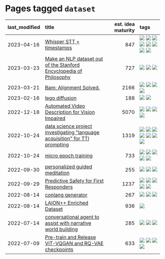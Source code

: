 # Pages tagged `dataset`

|last_modified|title|est. idea maturity|tags
|:---|:---|---:|:---|
|2023-04-16|[Whisper STT + timestamps](../whisper-stt-plus-timestamps.md)|847|[![](https://img.shields.io/badge/tag-colab-112e27)](../tags/colab.md) [![](https://img.shields.io/badge/tag-dataset-4bcfd8)](../tags/dataset.md) [![](https://img.shields.io/badge/tag-experimental-4aea2)](../tags/experimental.md) [![](https://img.shields.io/badge/tag-meta-d5f6c6)](../tags/meta.md) [![](https://img.shields.io/badge/tag-prompting-2b1421)](../tags/prompting.md) [![](https://img.shields.io/badge/tag-publicgood-48fb29)](../tags/publicgood.md) [![](https://img.shields.io/badge/tag-stability-da6994)](../tags/stability.md) [![](https://img.shields.io/badge/tag-tooling-734214)](../tags/tooling.md)|
|2023-03-23|[Make an NLP dataset out of the Stanford Encyclopedia of Philosophy](../sep_dataset.md)|727|[![](https://img.shields.io/badge/tag-dataset-4bcfd8)](../tags/dataset.md) [![](https://img.shields.io/badge/tag-publication-fda5ff)](../tags/publication.md) [![](https://img.shields.io/badge/tag-wip-ff6770)](../tags/wip.md)|
|2023-03-21|[Bam: Alignment Solved.](../ezmode_alignment.md)|2166|[![](https://img.shields.io/badge/tag-alignment-12f6d5)](../tags/alignment.md) [![](https://img.shields.io/badge/tag-dataset-4bcfd8)](../tags/dataset.md) [![](https://img.shields.io/badge/tag-experimental-4aea2)](../tags/experimental.md) [![](https://img.shields.io/badge/tag-meta-d5f6c6)](../tags/meta.md)|
|2023-02-16|[lego diffusion](../lego-diffusion.md)|188|[![](https://img.shields.io/badge/tag-dataset-4bcfd8)](../tags/dataset.md) [![](https://img.shields.io/badge/tag-experimental-4aea2)](../tags/experimental.md)|
|2022-12-18|[Automated Video Description for Vision Impaired](../automated-video-description.md)|5070|[![](https://img.shields.io/badge/tag-accessibility-a4124b)](../tags/accessibility.md) [![](https://img.shields.io/badge/tag-dataset-4bcfd8)](../tags/dataset.md) [![](https://img.shields.io/badge/tag-foundation-0e5ec)](../tags/foundation.md) [![](https://img.shields.io/badge/tag-publicgood-48fb29)](../tags/publicgood.md)|
|2022-10-24|[data science project investigating "language acquisition" for TTI prompting](../tti_language_aqcuisition.md)|1319|[![](https://img.shields.io/badge/tag-alignment-12f6d5)](../tags/alignment.md) [![](https://img.shields.io/badge/tag-dataset-4bcfd8)](../tags/dataset.md) [![](https://img.shields.io/badge/tag-experimental-4aea2)](../tags/experimental.md) [![](https://img.shields.io/badge/tag-prompting-2b1421)](../tags/prompting.md) [![](https://img.shields.io/badge/tag-publication-fda5ff)](../tags/publication.md) [![](https://img.shields.io/badge/tag-publicgood-48fb29)](../tags/publicgood.md) [![](https://img.shields.io/badge/tag-stability-da6994)](../tags/stability.md)|
|2022-10-24|[micro epoch training](../micro-epoch.md)|733|[![](https://img.shields.io/badge/tag-augmentation-683f3)](../tags/augmentation.md) [![](https://img.shields.io/badge/tag-dataset-4bcfd8)](../tags/dataset.md) [![](https://img.shields.io/badge/tag-heuristics-96bcc)](../tags/heuristics.md) [![](https://img.shields.io/badge/tag-tooling-734214)](../tags/tooling.md) [![](https://img.shields.io/badge/tag-training-92ab1c)](../tags/training.md)|
|2022-09-30|[personalized guided meditation](../personalized-guided-meditation.md)|255|[![](https://img.shields.io/badge/tag-dataset-4bcfd8)](../tags/dataset.md) [![](https://img.shields.io/badge/tag-experimental-4aea2)](../tags/experimental.md) [![](https://img.shields.io/badge/tag-prompting-2b1421)](../tags/prompting.md)|
|2022-09-29|[Predictive Safety for First Responders](../safety-officer.md)|1237|[![](https://img.shields.io/badge/tag-completed-834fc2)](../tags/completed.md) [![](https://img.shields.io/badge/tag-dataset-4bcfd8)](../tags/dataset.md) [![](https://img.shields.io/badge/tag-publication-fda5ff)](../tags/publication.md) [![](https://img.shields.io/badge/tag-publicgood-48fb29)](../tags/publicgood.md) [![](https://img.shields.io/badge/tag-wip-ff6770)](../tags/wip.md)|
|2022-08-14|[conlang generator](../conlang_lm.md)|267|[![](https://img.shields.io/badge/tag-carp-83cbca)](../tags/carp.md) [![](https://img.shields.io/badge/tag-dataset-4bcfd8)](../tags/dataset.md) [![](https://img.shields.io/badge/tag-experimental-4aea2)](../tags/experimental.md)|
|2022-08-14|[LAION++ Enriched Dataset](../laion-plus-plus.md)|936|[![](https://img.shields.io/badge/tag-dataset-4bcfd8)](../tags/dataset.md)|
|2022-07-14|[conversational agent to assist with narrative world building](../world-building-agent.md)|285|[![](https://img.shields.io/badge/tag-dataset-4bcfd8)](../tags/dataset.md) [![](https://img.shields.io/badge/tag-experimental-4aea2)](../tags/experimental.md) [![](https://img.shields.io/badge/tag-prompting-2b1421)](../tags/prompting.md)|
|2022-07-09|[Pre-train and Release ViT-VQGAN and RQ-VAE checkpoints](../pretrained_vit-vqgan_checkpoints.md)|633|[![](https://img.shields.io/badge/tag-completed-834fc2)](../tags/completed.md) [![](https://img.shields.io/badge/tag-dataset-4bcfd8)](../tags/dataset.md) [![](https://img.shields.io/badge/tag-prompting-2b1421)](../tags/prompting.md) [![](https://img.shields.io/badge/tag-tooling-734214)](../tags/tooling.md)|